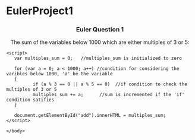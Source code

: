# EulerProject1
<!DOCTYPE html>
<html>
    <head > <h3 align="center">Euler Question 1 </h3></head>
    <body>
     <p align="center"> The sum of the variables below 1000 which are either multiples of 3 or 5:</p>
     <b>
        <p align="center" id="add"></p>  
      </b> 

    <script>
       var multiples_sum = 0;   //multiples_sum is initialized to zero

       for (var a = 0; a < 1000; a++) //condition for considering the varibles below 1000, 'a' be the variable
       {  
              if (a % 3 == 0 || a % 5 == 0)  //if condition to check the multiples of 3 or 5
              multiples_sum += a;      //sum is incremented if the 'if' condition satifies
       }

       document.getElementById("add").innerHTML = multiples_sum;
    </script>
    
    </body>
  
</html>
